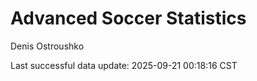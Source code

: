 # Advanced Soccer Statistics
Denis Ostroushko

<!-- gfm -->

Last successful data update: 2025-09-21 00:18:16 CST
